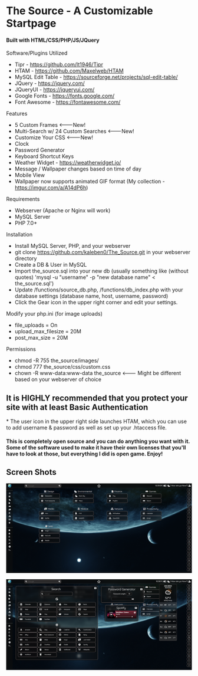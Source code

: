 <h1>The Source - A Customizable Startpage</h1>

<h4>Built with HTML/CSS/PHP/JS/JQuery</h4>

Software/Plugins Utilized
* Tipr - https://github.com/lt1946/Tipr
* HTAM - https://github.com/Maxelweb/HTAM
* MySQL Edit Table - https://sourceforge.net/projects/sql-edit-table/
* JQuery - https://jquery.com/
* JQueryUI - https://jqueryui.com/
* Google Fonts - https://fonts.google.com/
* Font Awesome - https://fontawesome.com/

Features
* 5 Custom Frames <---New!
* Multi-Search w/ 24 Custom Searches <---New!
* Customize Your CSS <---New!
* Clock
* Password Generator
* Keyboard Shortcut Keys
* Weather Widget - https://weatherwidget.io/
* Message / Wallpaper changes based on time of day
* Mobile View
* Wallpaper now supports animated GIF format (My collection - https://imgur.com/a/A14dP6h)

Requirements
* Webserver (Apache or Nginx will work)
* MySQL Server
* PHP 7.0+

Installation
* Install MySQL Server, PHP, and your webserver
* git clone https://github.com/kaleben0/The_Source.git in your webserver directory
* Create a DB & User in MySQL
* Import the_source.sql into your new db (usually something like (without quotes) 'mysql -u "username" -p "new database name" < the_source.sql')
* Update /functions/source_db.php, /functions/db_index.php with your database settings (database name, host, username, password)
* Click the Gear icon in the upper right corner and edit your settings.

Modify your php.ini (for image uploads)
* file_uploads = On
* upload_max_filesize = 20M
* post_max_size = 20M

Permissions
* chmod -R 755 the_source/images/
* chmod 777 the_source/css/custom.css
* chown -R www-data:www-data the_source <--- Might be different based on your webserver of choice

<h2>It is HIGHLY recommended that you protect your site with at least Basic Authentication </h2>
* The user icon in the upper right side launches HTAM, which you can use to add username & password as well as set up your .htaccess file.

<h4>This is completely open source and you can do anything you want with it. Some of the software used to make it have their own licenses that you'll have to look at those, but everything I did is open game. Enjoy!</h4>

<h2>Screen Shots</h2>

![SS1](/screenshots/capture-main.png)

![SS2](/screenshots/capture-search.png)
